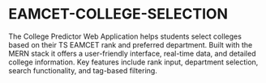 # EAMCET-COLLEGE-SELECTION
The College Predictor Web Application helps students select colleges based on their TS EAMCET rank and preferred department. Built with the MERN stack  it offers a user-friendly interface, real-time data, and detailed college information. Key features include rank input, department selection, search functionality, and tag-based filtering.

